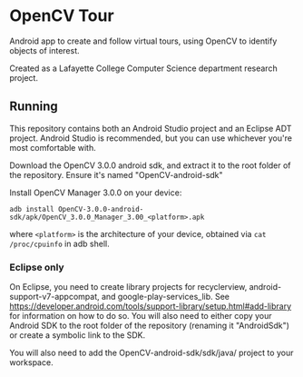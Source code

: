 # OpenCV Tour

Android app to create and follow virtual tours, using OpenCV to identify objects of interest.

Created as a Lafayette College Computer Science department research project.


## Running

This repository contains both an Android Studio project and an Eclipse ADT project. Android Studio is recommended, but you can use whichever you're most comfortable with.

Download the OpenCV 3.0.0 android sdk, and extract it to the root folder of the repository. Ensure it's named "OpenCV-android-sdk"

Install OpenCV Manager 3.0.0 on your device:

`adb install OpenCV-3.0.0-android-sdk/apk/OpenCV_3.0.0_Manager_3.00_<platform>.apk`

where `<platform>` is the architecture of your device, obtained via `cat /proc/cpuinfo` in adb shell.

### Eclipse only

On Eclipse, you need to create library projects for recyclerview, android-support-v7-appcompat, and google-play-services_lib. See https://developer.android.com/tools/support-library/setup.html#add-library for information on how to do so. You will also need to either copy your Android SDK to the root folder of the repository (renaming it "AndroidSdk") or create a symbolic link to the SDK.

You will also need to add the OpenCV-android-sdk/sdk/java/ project to your workspace.